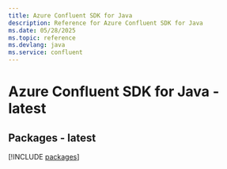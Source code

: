 ```yaml
---
title: Azure Confluent SDK for Java
description: Reference for Azure Confluent SDK for Java
ms.date: 05/28/2025
ms.topic: reference
ms.devlang: java
ms.service: confluent
---
```

# Azure Confluent SDK for Java - latest
## Packages - latest
[!INCLUDE [packages](confluent-index.md)]